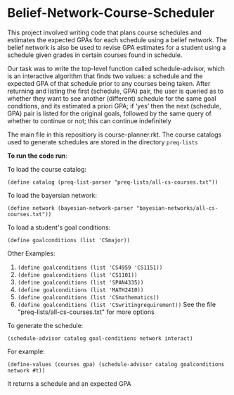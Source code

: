 # Belief-Network-Course-Scheduler

This project involved writing code that plans course schedules and estimates the expected GPAs for each schedule using a belief network. The belief network is also be used to revise GPA estimates for a student using a schedule given grades in certain courses found in schedule.

Our task was to write the top-level function called schedule-advisor, which is an interactive algorithm that finds
two values: a schedule and the expected GPA of that schedule prior to any courses being taken.
After returning and listing the first (schedule, GPA) pair, the user is queried as to whether they
want to see another (different) schedule for the same goal conditions, and its estimated a priori
GPA; if ‘yes’ then the next (schedule, GPA) pair is listed for the original goals, followed by the
same query of whether to continue or not; this can continue indefinitely

The main file in this repositiory is course-planner.rkt. The course catalogs used to generate schedules are stored in the directory ``preq-lists``

**To run the code run**: 

To load the course catalog: 

``(define catalog (preq-list-parser "preq-lists/all-cs-courses.txt"))``

To load the bayersian network: 

``(define network (bayesian-network-parser "bayesian-networks/all-cs-courses.txt"))``

To load a student's goal conditions: 

``(define goalconditions (list 'CSmajor))``

Other Examples: 
1. ``(define goalconditions (list 'CS4959 'CS1151))``
2. ``(define goalconditions (list 'CS1101))``
3. ``(define goalconditions (list 'SPAN4335))``
4. ``(define goalconditions (list 'MATH2410))``
5. ``(define goalconditions (list 'CSmathematics))``
6. ``(define goalconditions (list 'CSwritingrequirement))``
See the file "preq-lists/all-cs-courses.txt" for more options

To generate the schedule:

``(schedule-advisor catalog goal-conditions network interact)``

For example: 

``(define-values (courses gpa) (schedule-advisor catalog goalconditions network #t))``

It returns a schedule and an expected GPA
